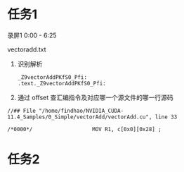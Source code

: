 # 任务1

录屏1   0:00 - 6:25

vectoradd.txt

1. 识别解析	

   ```assembly
   _Z9vectorAddPKfS0_Pfi:                                                               
   .text._Z9vectorAddPKfS0_Pfi:
   ```

2. 通过 offset 查汇编指令及对应哪一个源文件的哪一行源码

```assembly
//## File "/home/findhao/NVIDIA_CUDA-11.4_Samples/0_Simple/vectorAdd/vectorAdd.cu", line 33

/*0000*/                   MOV R1, c[0x0][0x28] ;
```









# 任务2